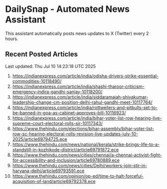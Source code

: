 # DailySnap - Automated News Assistant

This assistant automatically posts news updates to X (Twitter) every 2 hours.

## Recent Posted Articles

Last updated: Thu Jul 10 14:23:18 UTC 2025

1. https://indianexpress.com/article/india/odisha-drivers-strike-essential-commodities-10118490/
2. https://indianexpress.com/article/india/shashi-tharoor-criticism-emergency-indira-gandhi-sanjay-10118200/
3. https://indianexpress.com/article/india/siddaramaiah-shivakumar-leadership-change-cm-position-delhi-rahul-gandhi-meet-10117764/
4. https://indianexpress.com/article/india/rottweilers-and-pitbulls-set-to-be-banned-in-goa-as-cabinet-approves-bill-10116923/
5. https://indianexpress.com/article/india/bihar-voter-list-row-hearing-live-supreme-court-electoral-rolls-sir-10117343/
6. https://www.thehindu.com/elections/bihar-assembly/bihar-voter-list-row-sc-hearing-electoral-rolls-revision-live-updates-july-10-2025/article69794725.ece
7. https://www.thehindu.com/news/national/kerala/strike-brings-life-to-a-standstill-in-kozhikode-district/article69791872.ece
8. https://www.thehindu.com/news/cities/chennai/a-chennai-activist-fight-for-accessibility-and-inclusion/article69780889.ece
9. https://www.thehindu.com/news/cities/Delhi/workers-join-stir-in-haryana-delhi/article69793591.ece
10. https://www.thehindu.com/opinion/op-ed/time-to-halt-forceful-acquisition-of-land/article69792378.ece
